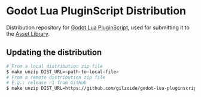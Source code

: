 # Godot Lua PluginScript Distribution
Distribution repository for [Godot Lua PluginScript](https://github.com/gilzoide/godot-lua-pluginscript),
used for submitting it to the [Asset Library](https://godotengine.org/asset-library/asset).


## Updating the distribution

```sh
# From a local distribution zip file
$ make unzip DIST_URL=<path-to-local-file>
# From a remote distribution zip file
# E.g.: release r1 from GitHub
$ make unzip DIST_URL=https://github.com/gilzoide/godot-lua-pluginscript/releases/download/r1/lua_pluginscript.zip
```

